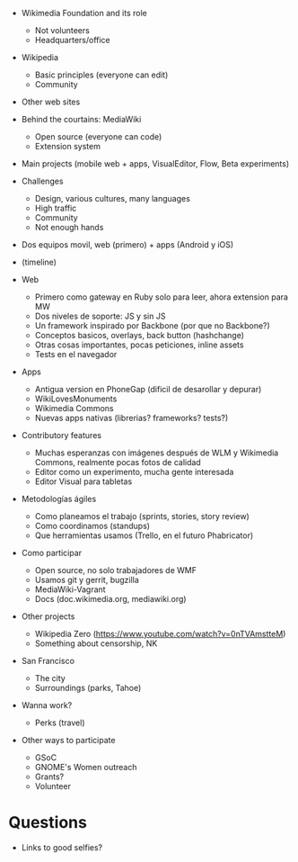 * Wikimedia Foundation and its role
    * Not volunteers
    * Headquarters/office
* Wikipedia
    * Basic principles (everyone can edit)
    * Community
* Other web sites
* Behind the courtains: MediaWiki
    * Open source (everyone can code)
    * Extension system
* Main projects (mobile web + apps, VisualEditor, Flow, Beta experiments)
* Challenges
    * Design, various cultures, many languages
    * High traffic
    * Community
    * Not enough hands

* Dos equipos movil, web (primero) + apps (Android y iOS)
* (timeline)
* Web
    * Primero como gateway en Ruby solo para leer, ahora extension para MW
    * Dos niveles de soporte: JS y sin JS
    * Un framework inspirado por Backbone (por que no Backbone?)
    * Conceptos basicos, overlays, back button (hashchange)
    * Otras cosas importantes, pocas peticiones, inline assets
    * Tests en el navegador
* Apps
    * Antigua version en PhoneGap (dificil de desarollar y depurar)
    * WikiLovesMonuments
    * Wikimedia Commons
    * Nuevas apps nativas (librerias? frameworks? tests?)
* Contributory features
    * Muchas esperanzas con imágenes después de WLM y Wikimedia Commons, realmente pocas fotos de calidad
    * Editor como un experimento, mucha gente interesada
    * Editor Visual para tabletas

* Metodologías ágiles
    * Como planeamos el trabajo (sprints, stories, story review)
    * Como coordinamos (standups)
    * Que herramientas usamos (Trello, en el futuro Phabricator)
* Como participar
    * Open source, no solo trabajadores de WMF
    * Usamos git y gerrit, bugzilla
    * MediaWiki-Vagrant
    * Docs (doc.wikimedia.org, mediawiki.org)


* Other projects
    * Wikipedia Zero (https://www.youtube.com/watch?v=0nTVAmstteM)
    * Something about censorship, NK
* San Francisco
    * The city
    * Surroundings (parks, Tahoe)
* Wanna work?
    * Perks (travel)
* Other ways to participate
    * GSoC
    * GNOME's Women outreach
    * Grants?
    * Volunteer

Questions
=========

* Links to good selfies?
